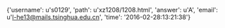 {'username': u's0129', 'path': u'xz1208/1208.html', 'answer': u'A', 'email': u'l-he13@mails.tsinghua.edu.cn', 'time': '2016-02-28:13:21:38'}